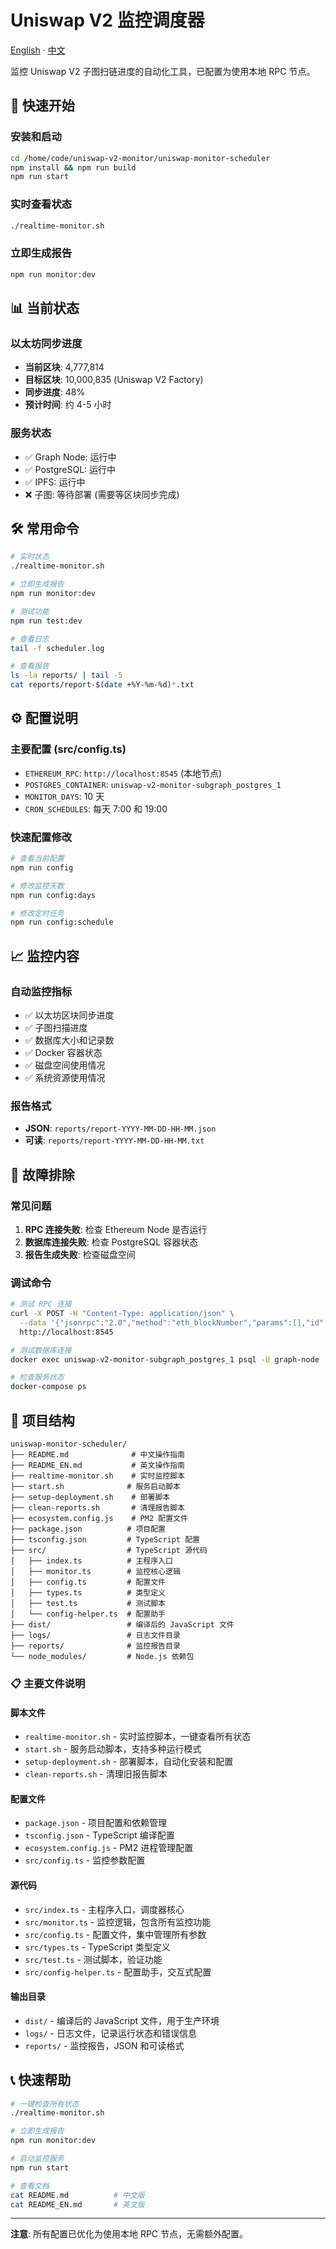 # Uniswap V2 监控调度器

[English](README_EN.md) · [中文](README.md)

监控 Uniswap V2 子图扫链进度的自动化工具，已配置为使用本地 RPC 节点。

## 🚀 快速开始

### 安装和启动
```bash
cd /home/code/uniswap-v2-monitor/uniswap-monitor-scheduler
npm install && npm run build
npm run start
```

### 实时查看状态
```bash
./realtime-monitor.sh
```

### 立即生成报告
```bash
npm run monitor:dev
```

## 📊 当前状态

### 以太坊同步进度
- **当前区块**: 4,777,814
- **目标区块**: 10,000,835 (Uniswap V2 Factory)
- **同步进度**: 48%
- **预计时间**: 约 4-5 小时

### 服务状态
- ✅ Graph Node: 运行中
- ✅ PostgreSQL: 运行中
- ✅ IPFS: 运行中
- ❌ 子图: 等待部署 (需要等区块同步完成)

## 🛠️ 常用命令

```bash
# 实时状态
./realtime-monitor.sh

# 立即生成报告
npm run monitor:dev

# 测试功能
npm run test:dev

# 查看日志
tail -f scheduler.log

# 查看报告
ls -la reports/ | tail -5
cat reports/report-$(date +%Y-%m-%d)*.txt
```

## ⚙️ 配置说明

### 主要配置 (src/config.ts)
- `ETHEREUM_RPC`: `http://localhost:8545` (本地节点)
- `POSTGRES_CONTAINER`: `uniswap-v2-monitor-subgraph_postgres_1`
- `MONITOR_DAYS`: 10 天
- `CRON_SCHEDULES`: 每天 7:00 和 19:00

### 快速配置修改
```bash
# 查看当前配置
npm run config

# 修改监控天数
npm run config:days

# 修改定时任务
npm run config:schedule
```

## 📈 监控内容

### 自动监控指标
- ✅ 以太坊区块同步进度
- ✅ 子图扫描进度
- ✅ 数据库大小和记录数
- ✅ Docker 容器状态
- ✅ 磁盘空间使用情况
- ✅ 系统资源使用情况

### 报告格式
- **JSON**: `reports/report-YYYY-MM-DD-HH-MM.json`
- **可读**: `reports/report-YYYY-MM-DD-HH-MM.txt`

## 🔧 故障排除

### 常见问题
1. **RPC 连接失败**: 检查 Ethereum Node 是否运行
2. **数据库连接失败**: 检查 PostgreSQL 容器状态
3. **报告生成失败**: 检查磁盘空间

### 调试命令
```bash
# 测试 RPC 连接
curl -X POST -H "Content-Type: application/json" \
  --data '{"jsonrpc":"2.0","method":"eth_blockNumber","params":[],"id":1}' \
  http://localhost:8545

# 测试数据库连接
docker exec uniswap-v2-monitor-subgraph_postgres_1 psql -U graph-node -d graph-node -c "SELECT COUNT(*) FROM ethereum_blocks;"

# 检查服务状态
docker-compose ps
```

## 📁 项目结构

```
uniswap-monitor-scheduler/
├── README.md              # 中文操作指南
├── README_EN.md           # 英文操作指南
├── realtime-monitor.sh    # 实时监控脚本
├── start.sh              # 服务启动脚本
├── setup-deployment.sh    # 部署脚本
├── clean-reports.sh       # 清理报告脚本
├── ecosystem.config.js    # PM2 配置文件
├── package.json          # 项目配置
├── tsconfig.json         # TypeScript 配置
├── src/                  # TypeScript 源代码
│   ├── index.ts          # 主程序入口
│   ├── monitor.ts        # 监控核心逻辑
│   ├── config.ts         # 配置文件
│   ├── types.ts          # 类型定义
│   ├── test.ts           # 测试脚本
│   └── config-helper.ts  # 配置助手
├── dist/                 # 编译后的 JavaScript 文件
├── logs/                 # 日志文件目录
├── reports/              # 监控报告目录
└── node_modules/         # Node.js 依赖包
```

### 📋 主要文件说明

#### 脚本文件
- `realtime-monitor.sh` - 实时监控脚本，一键查看所有状态
- `start.sh` - 服务启动脚本，支持多种运行模式
- `setup-deployment.sh` - 部署脚本，自动化安装和配置
- `clean-reports.sh` - 清理旧报告脚本

#### 配置文件
- `package.json` - 项目配置和依赖管理
- `tsconfig.json` - TypeScript 编译配置
- `ecosystem.config.js` - PM2 进程管理配置
- `src/config.ts` - 监控参数配置

#### 源代码
- `src/index.ts` - 主程序入口，调度器核心
- `src/monitor.ts` - 监控逻辑，包含所有监控功能
- `src/config.ts` - 配置文件，集中管理所有参数
- `src/types.ts` - TypeScript 类型定义
- `src/test.ts` - 测试脚本，验证功能
- `src/config-helper.ts` - 配置助手，交互式配置

#### 输出目录
- `dist/` - 编译后的 JavaScript 文件，用于生产环境
- `logs/` - 日志文件，记录运行状态和错误信息
- `reports/` - 监控报告，JSON 和可读格式

## 📞 快速帮助

```bash
# 一键检查所有状态
./realtime-monitor.sh

# 立即生成报告
npm run monitor:dev

# 启动监控服务
npm run start

# 查看文档
cat README.md          # 中文版
cat README_EN.md       # 英文版
```

---

**注意**: 所有配置已优化为使用本地 RPC 节点，无需额外配置。 